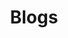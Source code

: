 ---
title: "Blogs"
description: "Latest Updates on Artificial Intelligence and Data Science"
slug: "blogs"
image: "b2.png"
style:
    background: "#2a9d8f"
    color: "#fff"
---